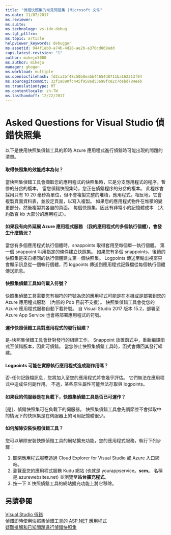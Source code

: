 ```yaml
---
title: "偵錯快照集的常見問題集 |Microsoft 文件"
ms.date: 11/07/2017
ms.reviewer: 
ms.suite: 
ms.technology: vs-ide-debug
ms.tgt_pltfrm: 
ms.topic: article
helpviewer_keywords: debugger
ms.assetid: 944f1eb0-a74b-4d28-ae2b-a370cd869add
caps.latest.revision: "1"
author: mikejo5000
ms.author: mikejo
manager: ghogen
ms.workload: multiple
ms.openlocfilehash: fd2ca2bf48c50b0ea5b44654d0711ba162313f04
ms.sourcegitcommit: 32f1a690fc445f9586d53698fc82c7debd784eeb
ms.translationtype: MT
ms.contentlocale: zh-TW
ms.lasthandoff: 12/22/2017
---
```

# <a name="frequently-asked-questions-for-snapshot-debugging-in-visual-studio"></a>Asked Questions for Visual Studio 偵錯快照集

以下是使用快照集偵錯工具的即時 Azure 應用程式進行偵錯時可能出現的問題的清單。

#### <a name="what-is-the-performance-cost-of-taking-a-snapshot"></a>取得快照集的效能成本為何？

當快照集偵錯工具會擷取您的應用程式的快照集時，它是分支應用程式的程序，暫停的分岔的複本。 當您偵錯快照集時，您正在偵錯程序的分岔的複本。 此程序會採用只有 10 20 毫秒為單位，但不會複製完整的堆積，應用程式。相反地，它會複製頁面資料表，並設定頁面，以寫入複製。 如果您的應用程式物件在堆積的變更部分，然後複製其各自的頁面。 每個快照集，因此有非常小的記憶體成本 （大約數百 kb 大部分的應用程式）。 

#### <a name="what-happens-if-i-have-a-scaled-out-azure-app-service-multiple-instances-of-my-app"></a>如果我有向外延展 Azure 應用程式服務 （我的應用程式的多個執行個體），會發生什麼情況？

當您有多個應用程式執行個體時，snappoints 取得套用至每個單一執行個體。 第一個 snappoint 叫用指定的條件建立快照集。 如果您有多個 snappoints，後續的快照集是來自相同的執行個體建立第一個快照集。 Logpoints 傳送至輸出視窗只會顯示訊息從一個執行個體，而 logpoints 傳送到應用程式記錄檔從每個執行個體傳送訊息。 

#### <a name="how-does-the-snapshot-debugger-load-symbols"></a>快照集偵錯工具如何載入符號？

快照集偵錯工具需要您有相符的符號為您的應用程式可能是在本機或是部署到您的 Azure 應用程式服務 （內嵌的 Pdb 目前不支援）。 快照集偵錯工具會從您的 Azure 應用程式服務自動下載符號。 自 Visual Studio 2017 版本 15.2，部署至 Azure App Service 也會將部署應用程式的符號。

#### <a name="does-the-snapshot-debugger-work-against-release-builds-of-my-application"></a>運作快照偵錯工具對應用程式的發行組建？

是-快照集偵錯工具會針對發行的組建工作。 Snappoint 放置函式中，重新編譯函式至偵錯版本，因此可偵錯。 當您停止快照集偵錯工具時，函式會傳回其發行組建。 

#### <a name="can-logpoints-cause-side-effects-in-my-production-application"></a>Logpoints 可能在實際執行應用程式造成副作用嗎？

否-任何記錄檔訊息，您將加入至您的應用程式將會幾乎評估。 它們無法在應用程式中造成任何副作用。 不過，某些原生屬性可能無法存取與 logpoints。 

#### <a name="does-the-snapshot-debugger-work-if-my-server-is-under-load"></a>如果我的伺服器是在負載下，快照集偵錯工具是否已可運作？

[是]，偵錯快照集可在負載下的伺服器。 快照集偵錯工具會先調節並不會擷取中的情況下的快照集是在伺服器上的可用記憶體很少。

#### <a name="how-do-i-uninstall-the-snapshot-debugger"></a>如何解除安裝快照偵錯工具？

您可以解除安裝快照偵錯工具的網站擴充功能，您的應用程式服務，執行下列步驟：

1. 關閉應用程式服務透過 Cloud Explorer for Visual Studio 或 Azure 入口網站。
1. 瀏覽至您的應用程式服務 Kudu 網站 (也就是 yourappservice。**scm**。 名稱是.azurewebsites.net) 並瀏覽至**站台擴充程式**。
1. 按一下 X 快照偵錯工具的網站擴充功能上將它移除。

## <a name="see-also"></a>另請參閱

[Visual Studio 偵錯](../debugger/index.md)  
[偵錯即時使用快照集偵錯工具的 ASP.NET 應用程式](../debugger/debug-live-azure-applications.md)  
[疑難排解和已知問題進行偵錯快照集](../debugger/debug-live-azure-apps-troubleshooting.md)
